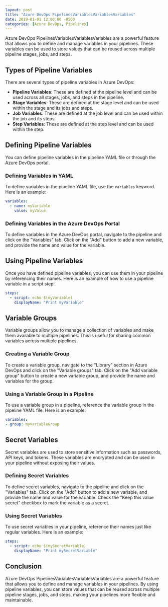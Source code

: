 ```yaml
---
layout: post
title: "Azure DevOps PipelinesVariablesVariablesVariables"
date: 2019-01-01 12:00:00 -0500
categories: [Azure DevOps, Pipelines]
---
```


Azure DevOps PipelinesVariablesVariablesVariables are a powerful feature that allows you to define and manage variables in your pipelines. These variables can be used to store values that can be reused across multiple pipeline stages, jobs, and steps.

## Types of Pipeline Variables

There are several types of pipeline variables in Azure DevOps:

- **Pipeline Variables**: These are defined at the pipeline level and can be used across all stages, jobs, and steps in the pipeline.
- **Stage Variables**: These are defined at the stage level and can be used within the stage and its jobs and steps.
- **Job Variables**: These are defined at the job level and can be used within the job and its steps.
- **Step Variables**: These are defined at the step level and can be used within the step.

## Defining Pipeline Variables

You can define pipeline variables in the pipeline YAML file or through the Azure DevOps portal.

### Defining Variables in YAML

To define variables in the pipeline YAML file, use the `variables` keyword. Here is an example:

```yaml
variables:
  - name: myVariable
    value: myValue
```

### Defining Variables in the Azure DevOps Portal

To define variables in the Azure DevOps portal, navigate to the pipeline and click on the "Variables" tab. Click on the "Add" button to add a new variable, and provide the name and value for the variable.

## Using Pipeline Variables

Once you have defined pipeline variables, you can use them in your pipeline by referencing their names. Here is an example of how to use a pipeline variable in a script step:

```yaml
steps:
  - script: echo $(myVariable)
    displayName: "Print myVariable"
```

## Variable Groups

Variable groups allow you to manage a collection of variables and make them available to multiple pipelines. This is useful for sharing common variables across multiple pipelines.

### Creating a Variable Group

To create a variable group, navigate to the "Library" section in Azure DevOps and click on the "Variable groups" tab. Click on the "Add variable group" button to create a new variable group, and provide the name and variables for the group.

### Using a Variable Group in a Pipeline

To use a variable group in a pipeline, reference the variable group in the pipeline YAML file. Here is an example:

```yaml
variables:
- group: myVariableGroup
```

## Secret Variables

Secret variables are used to store sensitive information such as passwords, API keys, and tokens. These variables are encrypted and can be used in your pipeline without exposing their values.

### Defining Secret Variables

To define secret variables, navigate to the pipeline and click on the "Variables" tab. Click on the "Add" button to add a new variable, and provide the name and value for the variable. Check the "Keep this value secret" checkbox to mark the variable as a secret.

### Using Secret Variables

To use secret variables in your pipeline, reference their names just like regular variables. Here is an example:

```yaml
steps:
  - script: echo $(mySecretVariable)
    displayName: "Print mySecretVariable"
```

## Conclusion

Azure DevOps PipelinesVariablesVariablesVariables are a powerful feature that allows you to define and manage variables in your pipelines. By using pipeline variables, you can store values that can be reused across multiple pipeline stages, jobs, and steps, making your pipelines more flexible and maintainable.
